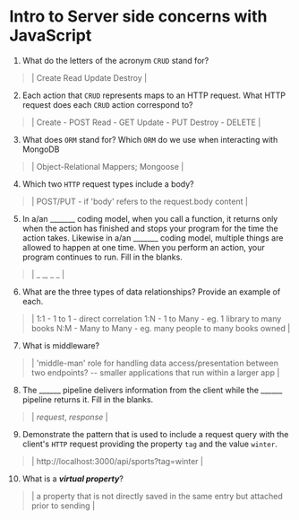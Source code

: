 # Intro to Server side concerns with JavaScript
01. What do the letters of the acronym `CRUD` stand for?

  > | 
    Create
    Read
    Update
    Destroy 
    |

02. Each action that `CRUD` represents maps to an HTTP request. What HTTP request does each `CRUD` action correspond to?

  > | 
    Create - POST
    Read - GET
    Update - PUT
    Destroy - DELETE 
   |

03. What does `ORM` stand for? Which `ORM` do we use when interacting with MongoDB

  > | Object-Relational Mappers; Mongoose |

04. Which two `HTTP` request types include a body?

  > | POST/PUT - if 'body' refers to the request.body content |

05. In a/an _______ coding model, when you call a function, it returns only when the action has finished and stops your program for the time the action takes. Likewise in a/an _______ coding model, multiple things are allowed to happen at one time. When you perform an action, your program continues to run.  Fill in the blanks.

  > | _ _, _ _ |

06. What are the three types of data relationships? Provide an example of each.

  > | 
      1:1 - 1 to 1 - direct correlation
      1:N - 1 to Many - eg. 1 library to many books
      N:M - Many to Many - eg. many people to many books owned
   |

07. What is middleware?

  > | 'middle-man' role for handling data access/presentation between two endpoints? -- smaller applications that run within a larger app |

08. The ______ pipeline delivers information from the client while the ______ pipeline returns it. Fill in the blanks. 

  > | _request_, _response_ |

09. Demonstrate the pattern that is used to include a request query with the client's `HTTP` request providing the property `tag` and the value `winter`.

  > | http://localhost:3000/api/sports?tag=winter |

10. What is a ***virtual property***?

  > | a property that is not directly saved in the same entry but attached prior to sending |
